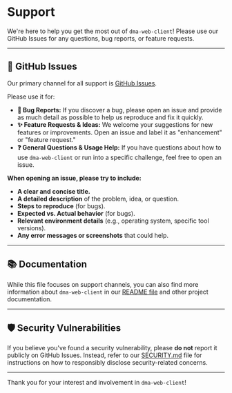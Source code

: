 # Support

We're here to help you get the most out of `dma-web-client`! Please use our GitHub Issues for any questions, bug reports, or feature requests.

---

## 🚀 GitHub Issues

Our primary channel for all support is [GitHub Issues](https://github.com/dnd-mapp/dma-web-client/issues).

Please use it for:

*  **🐛 Bug Reports:** If you discover a bug, please open an issue and provide as much detail as possible to help us reproduce and fix it quickly.
*  **✨ Feature Requests & Ideas:** We welcome your suggestions for new features or improvements. Open an issue and label it as "enhancement" or "feature request."
*  **❓ General Questions & Usage Help:** If you have questions about how to use `dma-web-client` or run into a specific challenge, feel free to open an issue.

**When opening an issue, please try to include:**

*  **A clear and concise title.**
*  **A detailed description** of the problem, idea, or question.
*  **Steps to reproduce** (for bugs).
*  **Expected vs. Actual behavior** (for bugs).
*  **Relevant environment details** (e.g., operating system, specific tool versions).
*  **Any error messages or screenshots** that could help.

---

## 📚 Documentation

While this file focuses on support channels, you can also find more information about `dma-web-client` in our [README file](README.md) and other project documentation.

---

## 🛡️ Security Vulnerabilities

If you believe you've found a security vulnerability, please **do not** report it publicly on GitHub Issues. Instead, refer to our [SECURITY.md](SECURITY.md) file for instructions on how to responsibly disclose security-related concerns.

---

Thank you for your interest and involvement in `dma-web-client`!
